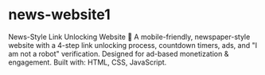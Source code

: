 # news-website1
News-Style Link Unlocking Website 📰 A mobile-friendly, newspaper-style website with a 4-step link unlocking process, countdown timers, ads, and "I am not a robot" verification. Designed for ad-based monetization &amp; engagement.  Built with: HTML, CSS, JavaScript.
